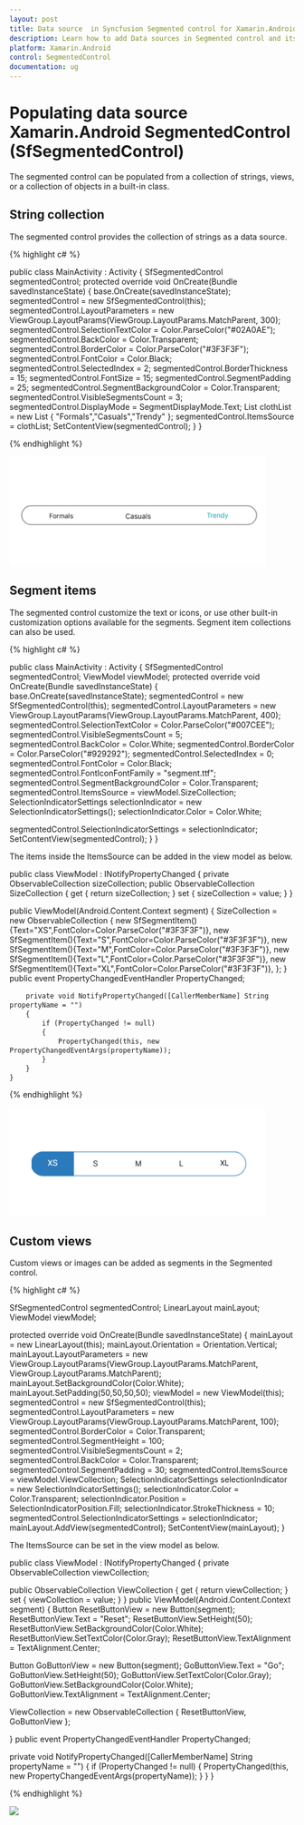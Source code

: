 ```yaml
---
layout: post
title: Data source  in Syncfusion Segmented control for Xamarin.Android
description: Learn how to add Data sources in Segmented control and its customization in Xamarin.Android Platform
platform: Xamarin.Android
control: SegmentedControl
documentation: ug
---
```


# Populating data source Xamarin.Android SegmentedControl (SfSegmentedControl)

The segmented control can be populated from a collection of strings, views, or a collection of objects in a built-in class.

## String collection

The segmented control provides the collection of strings as a data source.

{% highlight c# %}

 public class MainActivity : Activity
{
SfSegmentedControl segmentedControl;
protected override void OnCreate(Bundle savedInstanceState)
{
base.OnCreate(savedInstanceState);
segmentedControl = new SfSegmentedControl(this);
segmentedControl.LayoutParameters = new ViewGroup.LayoutParams(ViewGroup.LayoutParams.MatchParent, 300);
segmentedControl.SelectionTextColor = Color.ParseColor("#02A0AE");
segmentedControl.BackColor = Color.Transparent;
segmentedControl.BorderColor = Color.ParseColor("#3F3F3F");
segmentedControl.FontColor = Color.Black;
segmentedControl.SelectedIndex = 2;
segmentedControl.BorderThickness = 15;
segmentedControl.FontSize = 15;
segmentedControl.SegmentPadding = 25;
segmentedControl.SegmentBackgroundColor = Color.Transparent;
segmentedControl.VisibleSegmentsCount = 3;
segmentedControl.DisplayMode = SegmentDisplayMode.Text;
List<String> clothList = new List<String>
{
"Formals","Casuals","Trendy"
};
segmentedControl.ItemsSource = clothList;
SetContentView(segmentedControl);
}
}


{% endhighlight %}

![](images/Data-source/Xamarin_Android_string.png)

## Segment items

The segmented control customize the text or icons, or use other built-in customization options available for the segments. Segment item collections can also be used.


{% highlight c# %}

public class MainActivity : Activity
{
SfSegmentedControl segmentedControl;
ViewModel viewModel;
protected override void OnCreate(Bundle savedInstanceState)
{
base.OnCreate(savedInstanceState);
segmentedControl = new SfSegmentedControl(this);
segmentedControl.LayoutParameters = new ViewGroup.LayoutParams(ViewGroup.LayoutParams.MatchParent, 400);
segmentedControl.SelectionTextColor = Color.ParseColor("#007CEE");
segmentedControl.VisibleSegmentsCount = 5;
segmentedControl.BackColor = Color.White;
segmentedControl.BorderColor = Color.ParseColor("#929292");
segmentedControl.SelectedIndex = 0;
segmentedControl.FontColor = Color.Black;
segmentedControl.FontIconFontFamily = "segment.ttf";
segmentedControl.SegmentBackgroundColor = Color.Transparent;
segmentedControl.ItemsSource = viewModel.SizeCollection;
SelectionIndicatorSettings selectionIndicator = new SelectionIndicatorSettings();
selectionIndicator.Color = Color.White;

segmentedControl.SelectionIndicatorSettings = selectionIndicator;
SetContentView(segmentedControl);
}
}

The items inside the ItemsSource can be added in the view model as below.

public class ViewModel : INotifyPropertyChanged
{
    private ObservableCollection<SfSegmentItem> sizeCollection;
    public ObservableCollection<SfSegmentItem> SizeCollection
    {
        get { return sizeCollection; }
        set { sizeCollection = value; }
    }

public ViewModel(Android.Content.Context segment)
    {
SizeCollection = new ObservableCollection<SfSegmentItem>
        {
new SfSegmentItem(){Text="XS",FontColor=Color.ParseColor("#3F3F3F")}, 
new SfSegmentItem(){Text="S",FontColor=Color.ParseColor("#3F3F3F")},
new SfSegmentItem(){Text="M",FontColor=Color.ParseColor("#3F3F3F")},
new SfSegmentItem(){Text="L",FontColor=Color.ParseColor("#3F3F3F")},
new SfSegmentItem(){Text="XL",FontColor=Color.ParseColor("#3F3F3F")},
};
}
 public event PropertyChangedEventHandler PropertyChanged;

        private void NotifyPropertyChanged([CallerMemberName] String propertyName = "")
        {
            if (PropertyChanged != null)
            {
                PropertyChanged(this, new PropertyChangedEventArgs(propertyName));
            }
        }
    }
    
{% endhighlight %}

![](images/Data-source/Xamarin_Android_SegmentItemCollection.png) 
   
## Custom views

Custom views or images can be added as segments in the Segmented control.

{% highlight c# %}

SfSegmentedControl segmentedControl;
LinearLayout mainLayout;
ViewModel viewModel;

protected override void OnCreate(Bundle savedInstanceState)
{
mainLayout = new LinearLayout(this);
mainLayout.Orientation = Orientation.Vertical;
mainLayout.LayoutParameters = new ViewGroup.LayoutParams(ViewGroup.LayoutParams.MatchParent, ViewGroup.LayoutParams.MatchParent);
mainLayout.SetBackgroundColor(Color.White);
mainLayout.SetPadding(50,50,50,50);
viewModel = new ViewModel(this);
segmentedControl = new SfSegmentedControl(this);
segmentedControl.LayoutParameters = new ViewGroup.LayoutParams(ViewGroup.LayoutParams.MatchParent, 100);
segmentedControl.BorderColor = Color.Transparent;
segmentedControl.SegmentHeight = 100;
segmentedControl.VisibleSegmentsCount = 2;
segmentedControl.BackColor = Color.Transparent;
segmentedControl.SegmentPadding = 30;
segmentedControl.ItemsSource = viewModel.ViewCollection;
SelectionIndicatorSettings selectionIndicator = new SelectionIndicatorSettings();
selectionIndicator.Color = Color.Transparent;
selectionIndicator.Position = SelectionIndicatorPosition.Fill;
selectionIndicator.StrokeThickness = 10;
segmentedControl.SelectionIndicatorSettings = selectionIndicator;
mainLayout.AddView(segmentedControl);
SetContentView(mainLayout);
}

The ItemsSource can be set in the view model as below.


public class ViewModel : INotifyPropertyChanged
{
private ObservableCollection<View> viewCollection;

public ObservableCollection<View> ViewCollection
{
get { return viewCollection; }
set { viewCollection = value; }
}
public ViewModel(Android.Content.Context segment)
{
Button ResetButtonView = new Button(segment);
ResetButtonView.Text = "Reset";
ResetButtonView.SetHeight(50);
ResetButtonView.SetBackgroundColor(Color.White);
ResetButtonView.SetTextColor(Color.Gray);
ResetButtonView.TextAlignment = TextAlignment.Center;

Button GoButtonView = new Button(segment);
GoButtonView.Text = "Go";
GoButtonView.SetHeight(50);
GoButtonView.SetTextColor(Color.Gray);
GoButtonView.SetBackgroundColor(Color.White);
GoButtonView.TextAlignment = TextAlignment.Center;

ViewCollection = new ObservableCollection<View>
{
    ResetButtonView,
    GoButtonView
};

}
public event PropertyChangedEventHandler PropertyChanged;

private void NotifyPropertyChanged([CallerMemberName] String propertyName = "")
{
if (PropertyChanged != null)
{
    PropertyChanged(this, new PropertyChangedEventArgs(propertyName));
}
}
}

{% endhighlight %}

![](images/Data-source/Xamarin_Android_ViewCollection.png)


